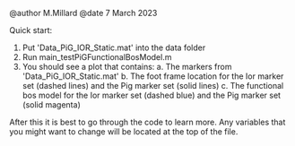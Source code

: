 @author M.Millard
@date 7 March 2023

Quick start:
1. Put 'Data_PiG_IOR_Static.mat' into the data folder
2. Run main_testPiGFunctionalBosModel.m
3. You should see a plot that contains:
  a. The markers from 'Data_PiG_IOR_Static.mat' 
  b. The foot frame location for the Ior marker set (dashed lines) and the Pig marker set (solid lines)
  c. The functional bos model for the Ior marker set (dashed blue) and the Pig marker set (solid magenta)

After this it is best to go through the code to learn more. Any variables that you might want to change will be located at the top of the file.
